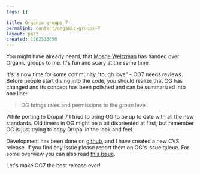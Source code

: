 ```yaml
--- 
tags: []

title: Organic groups 7!
permalink: content/organic-groups-7
layout: post
created: 1262533656
---
```

You might have already heard, that <a href="http://cyrve.com/maintainership">Moshe Weitzman</a> has handed over Organic groups to me. It's fun and scary at the same time.

It's is now time for some community "tough love" - OG7 needs reviews.
Before people start diving into the code, you should realize that OG has changed and its concept has been polished and can be summarized into one line:
<blockquote>
OG brings roles and permissions to the <em>group</em> level.
</blockquote>

While porting to Drupal 7 I tried to bring OG to be up to date with all the new standards. Old timers in OG might be a bit disoriented at first, but remember OG is just trying to copy Drupal in the look and feel.

Development has been done on <a href="http://github.com/amitaibu/OG---Drupal7">github</a>, and I have created a new CVS release. If you find any issue please report them on OG's issue queue.
For some overview you can also read <a href="http://drupal.org/node/567840">this issue</a>.

Let's make OG7 the best release ever!
